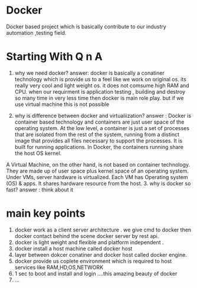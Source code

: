 # Docker
Docker based project which is basically contribute to our industry automation ,testing field.

# Starting With Q n A

1. why we need docker?
answer: docker is basically a conatiner technology which is provide us to a feel like we work on original os. its really very cool and light weight os. it does not comsume high RAM and CPU.
when our requirment is application testing , building and destroy so many time in very less time then docker is main role play.
but if we use virtual machine this is not possible 

2. why is difference between docker and virtualiization?
answer : Docker is container based technology and containers are just user space of the operating system. At the low level, a container is just a set of processes that are isolated from the rest of the system, running from a distinct image that provides all files necessary to support the processes. It is built for running applications. In Docker, the containers running share the host OS kernel.

A Virtual Machine, on the other hand, is not based on container technology. They are made up of user space plus kernel space of an operating system. Under VMs, server hardware is virtualized. Each VM has Operating system (OS) & apps. It shares hardware resource from the host.
3. why  is docker so fast?
answer : think about it
 

# main key points
1. docker work as a client server architecture . we give cmd to docker then docker contact behind the scene docker server by rest api.
2. docker is light weight and flexible and platform independent .
3. docker install a host machine called docker host
4. layer between dokcer conatiner and docker host called docker engine.
5. docker provide us coplete environment which is required to host services like RAM,HD,OS,NETWORK
6. 1 sec to boot and install and login ....this amazing beauty of docker 
7. ...






